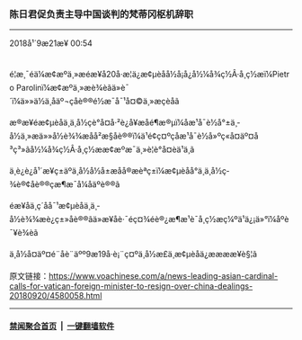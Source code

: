 ### 陈日君促负责主导中国谈判的梵蒂冈枢机辞职
------------------------

<div class="published">
 <span class="date" title="ä¸­å½æ¶é´">
  <time datetime="2018-09-21T00:54:40+08:00">
   2018å¹´9æ21æ¥ 00:54
  </time>
 </span>
</div>
<br/>
<div class="wsw">
 <p>
  é¦æ¸¯éä¼æ¢æºä¸»æéæ¥å20å·æ¦ä¿æ¢µèåå½å¡å¿å½¼å¾ç½Â·å¸ç½æï¼Pietro Parolinï¼æ¢æºä¸»æè¾èãä»è¯´ï¼ä»»ä½ä¸åäº¬çåè®®é½æ¯å¯¹å¤©ä¸»æçèåã
 </p>
 <p>
  æ®æ¥éæ¢µèåä¸ä¸­å½çè°å¤å·²è¿å¥æåé¶æ®µï¼åæ¹å¯è½å°±ä¸­å½ä¸»æä»»å½è¾¾æåå²æ§åè®®ï¼ä¹é¢ç¤ºçåæ¹å¯è½å»ºç«å¤äº¤å³ç³»ãå½¼å¾ç½Â·å¸ç½ææ¢æºæ¯ä¸»è¦è°å¤èä¹ä¸ã
 </p>
 <p>
  ä¸è¿è¿å¹´æ¥ç±äºä¸­å½å½å±æåå®æèªç±ï¼æ¢µèåå°ä¸ä¸­å½ç­¾è®¢åè®®çæ¶æ¯å¼åäºè®®ã
 </p>
 <p>
  éæ¥åä¸ç´åå¯¹æ¢µèåä¸ä¸­å½è¾¾æè¿ç±»åè®®ãä»æ¥åè·¯éç¤¾éè®¿æ¶æ¹è¯å¸ç½æç¼ºä¹ä¿¡ä»°ï¼åºè¯¥è¾èã
 </p>
 <p>
  ä¸­å½å¤äº¤é¨åè¨äºº9æ19å·è¡¨ç¤ºä¸­å½æ­£ä¸æ¢µèåä¿ææææ¥è§¦ã
 </p>
</div>

原文链接：https://www.voachinese.com/a/news-leading-asian-cardinal-calls-for-vatican-foreign-minister-to-resign-over-china-dealings-20180920/4580058.html


------------------------
#### [禁闻聚合首页](https://github.com/gfw-breaker/banned-news/blob/master/README.md) &nbsp;|&nbsp;  [一键翻墙软件](https://github.com/gfw-breaker/nogfw/blob/master/README.md)